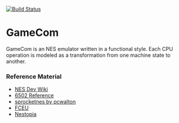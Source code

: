 [![Build Status](https://travis-ci.org/rkoeninger/GameCom.svg?branch=master)](https://travis-ci.org/rkoeninger/GameCom)

# GameCom

GameCom is an NES emulator written in a functional style. Each CPU operation is modeled as a transformation from one machine state to another.

### Reference Material

  * [NES Dev Wiki](https://wiki.nesdev.com)
  * [6502 Reference](http://obelisk.me.uk/6502/reference.html)
  * [sprocketnes by pcwalton](https://github.com/pcwalton/sprocketnes)
  * [FCEU](https://sourceforge.net/p/fceultra/code/HEAD/tree/)
  * [Nestopia](https://sourceforge.net/projects/nestopia/)
